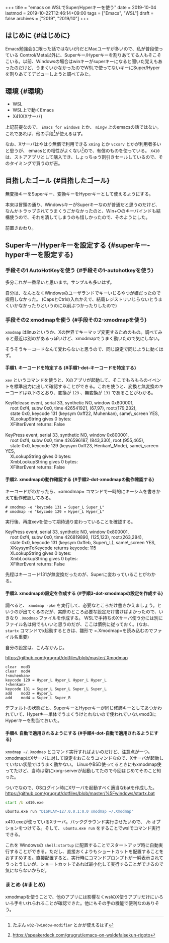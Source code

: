 +++
title = "emacs on WSLでSuper/Hyperキーを使う"
date = 2019-10-04
lastmod = 2019-10-22T12:46:14+09:00
tags = ["Emacs", "WSL"]
draft = false
archives = ["2019", "2019/10"]
+++

## はじめに {#はじめに}

Emacs勉強会(に限った話ではないが)だとMacユーザが多いので、私が普段使っている
Control/Meta以外に、Superキー/Hyperキーを割りあててる人もそこそこいる。以前、Windowsの場合はwinキーがsuperキーになると聞いた覚えもあったのだけど、うまくいかなかったのでWSLで使ってないキーにSuper/Hyperを割りあててデビューしようと調べてみた。


## 環境 {#環境}

-   WSL
-   WSL上で動くEmacs
-   X410(Xサーバ)

上記前提なので、 `Emacs for windows` とか、 `mingw` 上のemacsの話ではない。これであれば、他の手段[^fn:1]が使えるはず。

なお、Xサーバはやはり無償で利用できる `xming` とか `vcxsrv` とかが利用者多いと思うが、
emacsとの相性がよくない[^fn:2]ので、有償のものを使っている。
`X410` は、ストアアプリとして購入でき、しょっちゅう割引きセールしているので、そのタイミングで買うのが吉。


## 目指したゴール {#目指したゴール}

無変換キーをSuperキー、変換キーをHyperキーとして使えるようにする。

本来は冒頭の通り、WindowsキーがSuperキーなのが普通だと思うのだけど、なんかトラップされてうまくうごかなかったのと、Win+○のキーバインドも結構使うので、それを潰してしまうのも惜しかったので、そのようにした。

前置きおわり。


## Superキー/Hyperキーを設定する {#superキー-hyperキーを設定する}


### 手段その1 AutoHotKeyを使う {#手段その1-autohotkeyを使う}

多分これが一番早いと思います。サンプルも多いはず。

自分は、なんとなくWindowsのユーザランドでキーいじるやつが嫌だったので採用しなかった。
(CapsとCtrlの入れかえで、結局レジストリいじらないとうまくいかなかったりというのに以前ぶつかったりしたので)


### 手段その2 xmodmapを使う {#手段その2-xmodmapを使う}

`xmodmap` はlinuxというか、Xの世界でキーマップ変更するためのもの。調べてみると最近は別のがあるっぽいけど、xmodmapでうまく動いたので気にしない。

そうそうキーコードなんて変わらないと思うので、同じ設定で同じように動くはず。


#### 手順1. キーコードを特定する {#手順1-dot-キーコードを特定する}

`xev` というコマンドを使うと、Xのアプリが起動して、そこでもろもろのイベントを標準出力に出して確認することができる。これを使うと、変換と無変換のキーコードは以下のとおり、変換が `129` 、無変換が `131` であることがわかる。

<p class="verse">
KeyRelease event, serial 33, synthetic NO, window 0x800001,<br />
&nbsp;&nbsp;&nbsp;&nbsp;root 0xf4, subw 0x0, time 426541921, (67,97), root:(179,232),<br />
&nbsp;&nbsp;&nbsp;&nbsp;state 0x0, keycode 131 (keysym 0xff22, Muhenkan), same\_screen YES,<br />
&nbsp;&nbsp;&nbsp;&nbsp;XLookupString gives 0 bytes:<br />
&nbsp;&nbsp;&nbsp;&nbsp;XFilterEvent returns: False<br />
<br />
KeyPress event, serial 33, synthetic NO, window 0x800001,<br />
&nbsp;&nbsp;&nbsp;&nbsp;root 0xf4, subw 0x0, time 426596187, (843,330), root:(955,465),<br />
&nbsp;&nbsp;&nbsp;&nbsp;state 0x0, keycode 129 (keysym 0xff23, Henkan\_Mode), same\_screen YES,<br />
&nbsp;&nbsp;&nbsp;&nbsp;XLookupString gives 0 bytes:<br />
&nbsp;&nbsp;&nbsp;&nbsp;XmbLookupString gives 0 bytes:<br />
&nbsp;&nbsp;&nbsp;&nbsp;XFilterEvent returns: False<br />
</p>


#### 手順2. xmodmapの動作確認する {#手順2-dot-xmodmapの動作確認する}

キーコードがわかったら、=xmodmap= コマンドで一時的にキーシムを書きかえて動作確認してみる。

```text
# xmodmap -e "keycode 131 = Super_L Super_L"
# xmodmap -e "keycode 129 = Hyper_L Hyper_L"
```

実行後、再度xevを使って期待通り変わっていることを確認する。

<p class="verse">
KeyPress event, serial 33, synthetic NO, window 0x800001,<br />
&nbsp;&nbsp;&nbsp;&nbsp;root 0xf4, subw 0x0, time 426819890, (125,123), root:(263,284),<br />
&nbsp;&nbsp;&nbsp;&nbsp;state 0x0, keycode 131 (keysym 0xffeb, Super\_L), same\_screen YES,<br />
&nbsp;&nbsp;&nbsp;&nbsp;XKeysymToKeycode returns keycode: 115<br />
&nbsp;&nbsp;&nbsp;&nbsp;XLookupString gives 0 bytes:<br />
&nbsp;&nbsp;&nbsp;&nbsp;XmbLookupString gives 0 bytes:<br />
&nbsp;&nbsp;&nbsp;&nbsp;XFilterEvent returns: False<br />
</p>

先程はキーコード131が無変換だったのが、Superに変わっていることがわかる。


#### 手順3. xmodmapの設定を作成する {#手順3-dot-xmodmapの設定を作成する}

調べると、 `xmodmap -pke` を実行して、必要なところだけ書きかえましょう。というのが出てくるのだが、実際のところ必要な設定だけ書けばよかったので、いきなり `.Xmodmap` ファイルを作成する。
WSLで手持ちのXサーバ使う分には別にファイル名は何でもいいと思うのだが、ここは慣例に従っておく。(なお、 `startx` コマンドでx起動するときは、雛形で =.Xmodmap=を読み込むのでファイル名重要)

自分の設定は、こんなかんじ。

<https://github.com/grugrut/dotfiles/blob/master/.Xmodmap>

```nil
clear  mod3
clear  mod4
!<muhenkan>
keycode 129 = Hyper_L Hyper_L Hyper_L Hyper_L
!<henkan>
keycode 131 = Super_L Super_L Super_L Super_L
add    mod3 = Hyper_L
add    mod4 = Super_L Super_R
```

デフォルトの状態だと、SuperキーとHyperキーが同じ修飾キーとしてあつかわれていて、Hyperキー単体でうまくうけとれないので使われていないmod3にHyperキーを割当ておいた。


#### 手順4. 自動で適用されるようにする {#手順4-dot-自動で適用されるようにする}

`xmodmap ~/.Xmodmap` とコマンド実行すればよいのだけど、注意点が一つ。
xmodmapはXサーバに対して設定をおこなうコマンドなので、Xサーバが起動していない状態ではうまく動かない。
LinuxやBSD使ってるときにもxmodmap使ってたけど、当時は常にxorg-serverが起動してたので今回はじめてそのこと知った。

ついでなので、OSログイン時にXサーバを起動すべく適当なbatを作成した。
<https://github.com/grugrut/dotfiles/blob/master/%5Fwindows/startx.bat>

```bat
start /b x410.exe

ubuntu.exe run "DISPLAY=127.0.0.1:0.0 xmodmap ~/.Xmodmap"
```

x410.exeが使っているXサーバ。バックグラウンド実行させたいので、 `/b` オプションをつけてる。そして、 `ubuntu.exe run`  をすることでwslでコマンド実行できる。

これを Windowsの `shell:startup` に配置することでスタートアップ時に自動実行することができる。ただし、直接おくよりもショートカットを配置することをおすすめする。直接配置すると、実行時にコマンドプロンプトが一瞬表示されてうっとうしいが、ショートカットであれば最小化して実行することができるので気にならないからだ。


### まとめ {#まとめ}

xmodmapを使うことで、他のアプリには影響なくwslのX使うアプリだけにいろいろ手をいれられることが確認できた。他にもその手の機能で便利なのありそう。

[^fn:1]: たぶん `w32-lwindow-modifier` とかが使えるはず
[^fn:2]: <https://speakerdeck.com/grugrut/emacs-on-wsldefalsekun-rigoto>
